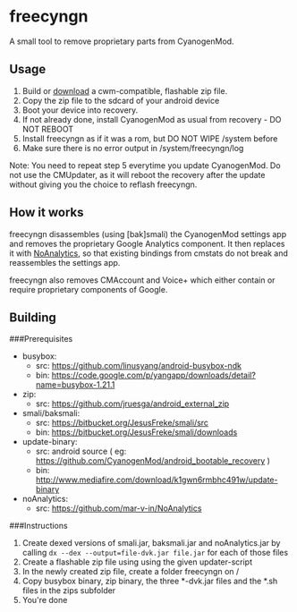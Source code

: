 freecyngn
=========

A small tool to remove proprietary parts from CyanogenMod.

Usage
-----
1.	Build or [download](https://github.com/mar-v-in/freecyngn/releases) a cwm-compatible, 
	flashable zip file.
2.	Copy the zip file to the sdcard of your android device
3.	Boot your device into recovery.
4.	If not already done, install CyanogenMod as usual from recovery - DO NOT REBOOT
5.	Install freecyngn as if it was a rom, but DO NOT WIPE /system before
6.	Make sure there is no error output in /system/freecyngn/log

Note: You need to repeat step 5 everytime you update CyanogenMod. Do not use the CMUpdater,
as it will reboot the recovery after the update without giving you the choice to reflash 
freecyngn.

How it works
------------
freecyngn disassembles (using [bak]smali) the CyanogenMod settings app and removes
the proprietary Google Analytics component. It then replaces it with 
[NoAnalytics](https://github.com/mar-v-in/NoAnalytics), so that existing
bindings from cmstats do not break and reassembles the settings app.

freecyngn also removes CMAccount and Voice+ which either contain or require
proprietary components of Google.


Building
--------

###Prerequisites

- busybox:
	- src: https://github.com/linusyang/android-busybox-ndk
	- bin: https://code.google.com/p/yangapp/downloads/detail?name=busybox-1.21.1
- zip:
	- src: https://github.com/jruesga/android_external_zip
- smali/baksmali: 
	- src: https://bitbucket.org/JesusFreke/smali/src
	- bin: https://bitbucket.org/JesusFreke/smali/downloads
- update-binary:
	- src: android source ( eg: https://github.com/CyanogenMod/android_bootable_recovery )
	- bin: http://www.mediafire.com/download/k1gwn6rmbhc491w/update-binary
- noAnalytics:
	- src: https://github.com/mar-v-in/NoAnalytics

###Instructions

1.	Create dexed versions of smali.jar, baksmali.jar and noAnalytics.jar by 
	calling	`dx --dex --output=file-dvk.jar file.jar`	for each of those files
2.	Create a flashable zip file using using the given updater-script
3.	In the newly created zip file, create a folder freecyngn on /
4.	Copy busybox binary, zip binary, the three *-dvk.jar files and the *.sh files in the zips subfolder
5.	You're done
